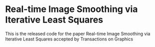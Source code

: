 # Real-time Image Smoothing via Iterative Least Squares
 This is the released code for the paper Real-time Image Smoothing via Iterative Least Squares accepted by Transactions on Graphics
